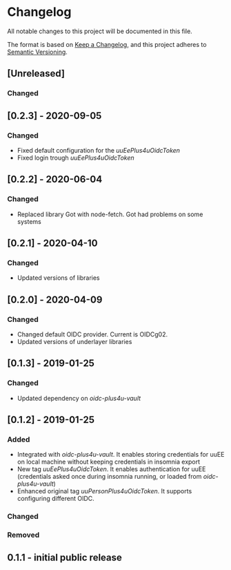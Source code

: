 # Changelog
All notable changes to this project will be documented in this file.

The format is based on [Keep a Changelog](https://keepachangelog.com/en/1.0.0/),
and this project adheres to [Semantic Versioning](https://semver.org/spec/v2.0.0.html).

## [Unreleased]
### Changed

## [0.2.3] - 2020-09-05

### Changed
- Fixed default configuration for the *uuEePlus4uOidcToken*
- Fixed login trough *uuEePlus4uOidcToken*

## [0.2.2] - 2020-06-04

### Changed
- Replaced library Got with node-fetch. Got had problems on some systems

## [0.2.1] - 2020-04-10

### Changed
- Updated versions of libraries

## [0.2.0] - 2020-04-09

### Changed
- Changed default OIDC provider. Current is OIDCg02.
- Updated versions of underlayer libraries


## [0.1.3] - 2019-01-25

### Changed
- Updated dependency on *oidc-plus4u-vault*

## [0.1.2] - 2019-01-25
### Added
- Integrated with *oidc-plus4u-vault*. It enables storing credentials for uuEE on local machine without keeping credentials in insomnia export
- New tag *uuEePlus4uOidcToken*. It enables authentication for uuEE (credentials asked once during insomnia running, or loaded from *oidc-plus4u-vault*)
- Enhanced original tag *uuPersonPlus4uOidcToken*. It supports configuring different OIDC.

### Changed

### Removed


## 0.1.1 - initial public release

